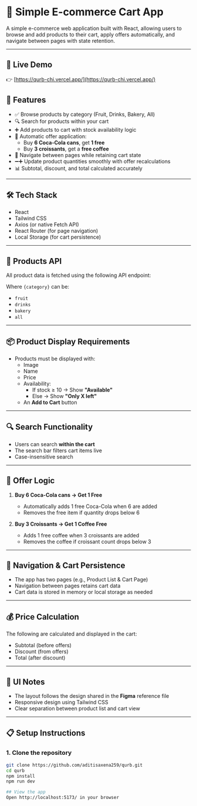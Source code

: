 # 🛒 Simple E-commerce Cart App

A simple e-commerce web application built with React, allowing users to browse and add products to their cart, apply offers automatically, and navigate between pages with state retention.

---
## 🔗 Live Demo

👉 [https://qurb-chi.vercel.app/](https://qurb-chi.vercel.app/)

## 🚀 Features

- ✅ Browse products by category (Fruit, Drinks, Bakery, All)
- 🔍 Search for products within your cart
- ➕ Add products to cart with stock availability logic
- 🎁 Automatic offer application:
  - Buy **6 Coca-Cola cans**, get **1 free**
  - Buy **3 croissants**, get a **free coffee**
- 🔄 Navigate between pages while retaining cart state
- ➖➕ Update product quantities smoothly with offer recalculations
- 📊 Subtotal, discount, and total calculated accurately

---

## 🛠️ Tech Stack

- React
- Tailwind CSS
- Axios (or native Fetch API)
- React Router (for page navigation)
- Local Storage (for cart persistence)

---

## 🔗 Products API

All product data is fetched using the following API endpoint:


Where `{category}` can be:

- `fruit`
- `drinks`
- `bakery`
- `all`

---

## 📦 Product Display Requirements

- Products must be displayed with:
  - Image
  - Name
  - Price
  - Availability:
    - If stock ≥ 10 → Show **"Available"**
    - Else → Show **"Only X left"**
  - An **Add to Cart** button

---

## 🔍 Search Functionality

- Users can search **within the cart**
- The search bar filters cart items live
- Case-insensitive search

---

## 🎁 Offer Logic

1. **Buy 6 Coca-Cola cans → Get 1 Free**
   - Automatically adds 1 free Coca-Cola when 6 are added
   - Removes the free item if quantity drops below 6

2. **Buy 3 Croissants → Get 1 Coffee Free**
   - Adds 1 free coffee when 3 croissants are added
   - Removes the coffee if croissant count drops below 3

---

## 🔄 Navigation & Cart Persistence

- The app has two pages (e.g., Product List & Cart Page)
- Navigation between pages retains cart data
- Cart data is stored in memory or local storage as needed

---

## 💰 Price Calculation

The following are calculated and displayed in the cart:

- Subtotal (before offers)
- Discount (from offers)
- Total (after discount)

---

## 🎨 UI Notes

- The layout follows the design shared in the **Figma** reference file
- Responsive design using Tailwind CSS
- Clear separation between product list and cart view

---

## 📋 Setup Instructions

### 1. Clone the repository

```bash
git clone https://github.com/aditisaxena259/qurb.git
cd qurb
npm install
npm run dev

## View the app
Open http://localhost:5173/ in your browser
